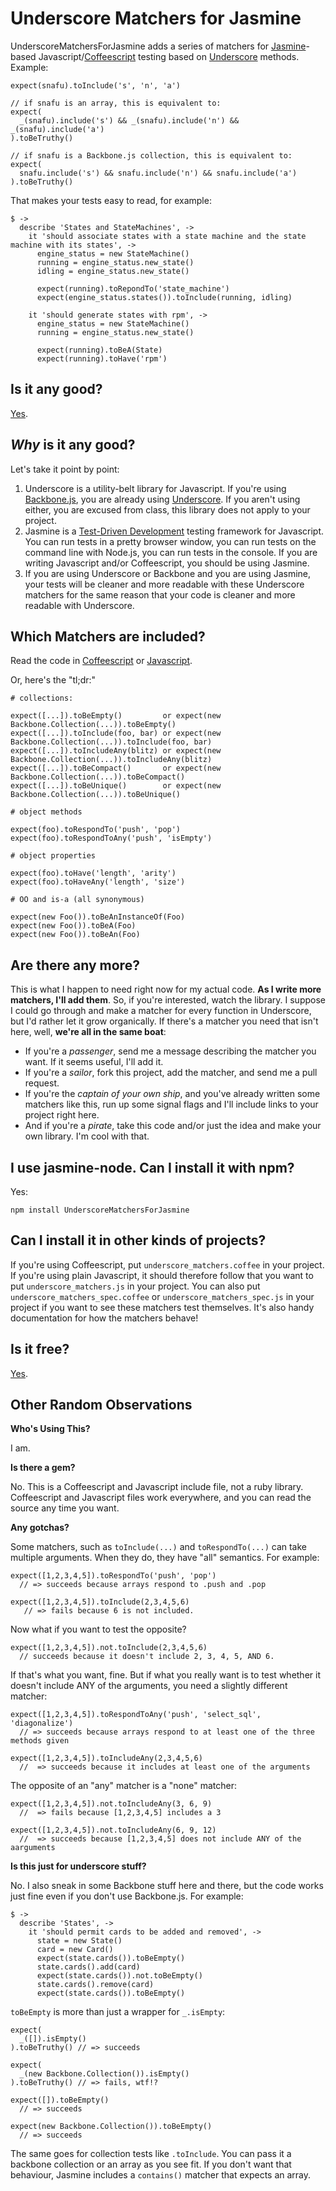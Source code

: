 Underscore Matchers for Jasmine
===

UnderscoreMatchersForJasmine adds a series of matchers for [Jasmine][1]-based Javascript/[Coffeescript][2] testing based on [Underscore][_] methods. Example:

    expect(snafu).toInclude('s', 'n', 'a')
    
    // if snafu is an array, this is equivalent to:
    expect(
      _(snafu).include('s') && _(snafu).include('n') && _(snafu).include('a')
    ).toBeTruthy()

    // if snafu is a Backbone.js collection, this is equivalent to:
    expect(
      snafu.include('s') && snafu.include('n') && snafu.include('a')
    ).toBeTruthy()
    
[1]: https://github.com/pivotal/jasmine
[2]: https://github.com/jashkenas/coffee-script
[_]: http://documentcloud.github.com/underscore/

That makes your tests easy to read, for example:

    $ ->
      describe 'States and StateMachines', ->
        it 'should associate states with a state machine and the state machine with its states', ->
          engine_status = new StateMachine()
          running = engine_status.new_state()
          idling = engine_status.new_state()
          
          expect(running).toRepondTo('state_machine')
          expect(engine_status.states()).toInclude(running, idling)
          
        it 'should generate states with rpm', ->
          engine_status = new StateMachine()
          running = engine_status.new_state()
          
          expect(running).toBeA(State)
          expect(running).toHave('rpm')

Is it any good?
---

[Yes][y].

[y]: http://news.ycombinator.com/item?id=3067434
          
*Why* is it any good?
---

Let's take it point by point:

1. Underscore is a utility-belt library for Javascript. If you're using [Backbone.js][b], you are already using [Underscore][_]. If you aren't using either, you are excused from class, this library does not apply to your project.
2. Jasmine is a [Test-Driven Development][tdd] testing framework for Javascript. You can run tests in a pretty browser window, you can run tests on the command line with Node.js, you can run tests in the console. If you are writing Javascript and/or Coffeescript, you should be using Jasmine.
3. If you are using Underscore or Backbone and you are using Jasmine, your tests will be cleaner and more readable with these Underscore matchers for the same reason that your code is cleaner and more readable with Underscore.

[tdd]: http://en.wikipedia.org/wiki/Test_Driven_Development
[b]: http://documentcloud.github.com/backbone/

Which Matchers are included?
---

Read the code in [Coffeescript][5] or [Javascript][6].

Or, here's the "tl;dr:"

    # collections:
    
    expect([...]).toBeEmpty()         or expect(new Backbone.Collection(...)).toBeEmpty()
    expect([...]).toInclude(foo, bar) or expect(new Backbone.Collection(...)).toInclude(foo, bar)
    expect([...]).toIncludeAny(blitz) or expect(new Backbone.Collection(...)).toIncludeAny(blitz)
    expect([...]).toBeCompact()       or expect(new Backbone.Collection(...)).toBeCompact()
    expect([...]).toBeUnique()        or expect(new Backbone.Collection(...)).toBeUnique()

    # object methods
    
    expect(foo).toRespondTo('push', 'pop')
    expect(foo).toRespondToAny('push', 'isEmpty')
    
    # object properties
    
    expect(foo).toHave('length', 'arity')
    expect(foo).toHaveAny('length', 'size')

    # OO and is-a (all synonymous)
    
    expect(new Foo()).toBeAnInstanceOf(Foo)
    expect(new Foo()).toBeA(Foo)
    expect(new Foo()).toBeAn(Foo)

[5]: https://github.com/raganwald/Underscore-Matchers-for-Jasmine/blob/master/lib/underscore_matchers.coffee
[6]: https://github.com/raganwald/Underscore-Matchers-for-Jasmine/blob/master/lib/underscore_matchers.js

Are there any more?
---

This is what I happen to need right now for my actual code. **As I write more matchers, I'll add them**. So, if you're interested, watch the library. I suppose I could go through and make a matcher for every function in Underscore, but I'd rather let it grow organically. If there's a matcher you need that isn't here, well, **we're all in the same boat**:

* If you're a *passenger*, send me a message describing the matcher you want. If it seems useful, I'll add it.
* If you're a *sailor*, fork this project, add the matcher, and send me a pull request.
* If you're the *captain of your own ship*, and you've already written some matchers like this, run up some signal flags and I'll include links to your project right here.
* And if you're a *pirate*, take this code and/or just the idea and make your own library. I'm cool with that.

I use jasmine-node. Can I install it with npm?
---

Yes:

    npm install UnderscoreMatchersForJasmine

Can I install it in other kinds of projects?
---

If you're using Coffeescript, put `underscore_matchers.coffee` in your project. If you're using plain Javascript, it should therefore follow that you want to put `underscore_matchers.js` in your project. You can also put `underscore_matchers_spec.coffee` or `underscore_matchers_spec.js` in your project if you want to see these matchers test themselves. It's also handy documentation for how the matchers behave!

Is it free?
---

[Yes][4].

[4]: https://github.com/raganwald/Underscore-Matchers-for-Jasmine/blob/master/license.txt

Other Random Observations
---

**Who's Using This?**

I am.

**Is there a gem?**

No. This is a Coffeescript and Javascript include file, not a ruby library. Coffeescript and Javascript files work everywhere, and you can read the source any time you want.

**Any gotchas?**

Some matchers, such as `toInclude(...)` and `toRespondTo(...)` can take multiple arguments. When they do, they have "all" semantics. For example:
    
    expect([1,2,3,4,5]).toRespondTo('push', 'pop')
      // => succeeds because arrays respond to .push and .pop

    expect([1,2,3,4,5]).toInclude(2,3,4,5,6)
       // => fails because 6 is not included.
      
Now what if you want to test the opposite?

    expect([1,2,3,4,5]).not.toInclude(2,3,4,5,6)
      // succeeds because it doesn't include 2, 3, 4, 5, AND 6.
      
If that's what you want, fine. But if what you really want is to test whether it doesn't include ANY of the arguments, you need a slightly different matcher:
    
    expect([1,2,3,4,5]).toRespondToAny('push', 'select_sql', 'diagonalize')
      // => succeeds because arrays respond to at least one of the three methods given

    expect([1,2,3,4,5]).toIncludeAny(2,3,4,5,6)
      //  => succeeds because it includes at least one of the arguments

The opposite of an "any" matcher is a "none" matcher:

    expect([1,2,3,4,5]).not.toIncludeAny(3, 6, 9)
      //  => fails because [1,2,3,4,5] includes a 3

    expect([1,2,3,4,5]).not.toIncludeAny(6, 9, 12)
      //  => succeeds because [1,2,3,4,5] does not include ANY of the aarguments


**Is this just for underscore stuff?**

No. I also sneak in some Backbone stuff here and there, but the code works just fine even if you don't use Backbone.js. For example:

    $ ->
      describe 'States', ->
        it 'should permit cards to be added and removed', ->
          state = new State()
          card = new Card()
          expect(state.cards()).toBeEmpty()
          state.cards().add(card)
          expect(state.cards()).not.toBeEmpty()
          state.cards().remove(card)
          expect(state.cards()).toBeEmpty()
          
`toBeEmpty` is more than just a wrapper for `_.isEmpty`:

    expect(
      _([]).isEmpty()
    ).toBeTruthy() // => succeeds
    
    expect(
      _(new Backbone.Collection()).isEmpty()
    ).toBeTruthy() // => fails, wtf!?
    
    expect([]).toBeEmpty()
      // => succeeds
      
    expect(new Backbone.Collection()).toBeEmpty()
      // => succeeds
      
The same goes for collection tests like `.toInclude`. You can pass it a backbone collection or an array as you see fit. If you don't want that behaviour, Jasmine includes a `contains()` matcher that expects an array.